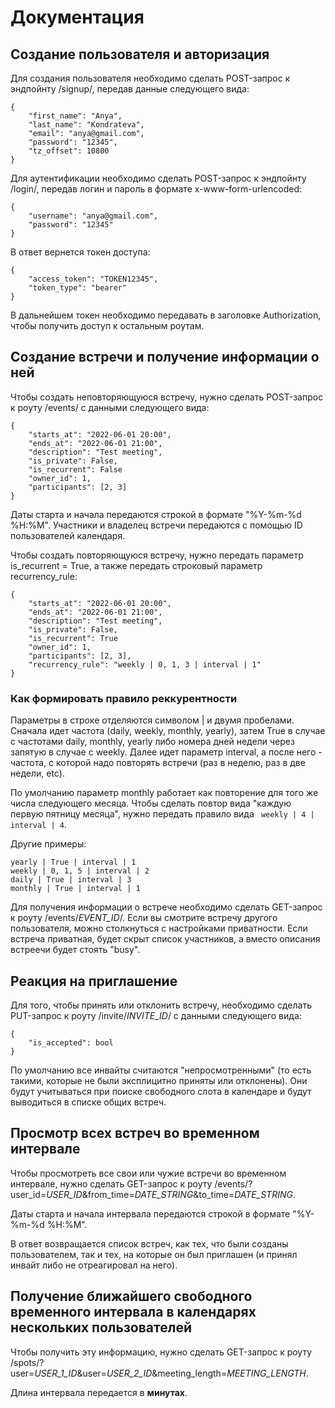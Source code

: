 # Документация

## Создание пользователя и авторизация

Для создания пользователя необходимо сделать POST-запрос к эндпойнту /signup/, передав данные следующего вида:

```
{
    "first_name": "Anya",
    "last_name": "Kondrateva",
    "email": "anya@gmail.com",
    "password": "12345",
    "tz_offset": 10800
}
```

Для аутентификации необходимо сделать POST-запрос к эндпойнту /login/, передав логин и пароль в формате x-www-form-urlencoded:

```
{
    "username": "anya@gmail.com",
    "password": "12345"
}
```

В ответ вернется токен доступа:

```
{
    "access_token": "TOKEN12345",
    "token_type": "bearer"
}
```

В дальнейшем токен необходимо передавать в заголовке Authorization, чтобы получить доступ к остальным роутам.

## Создание встречи и получение информации о ней

Чтобы создать неповторяющуюся встречу, нужно сделать POST-запрос к роуту /events/ с данными следующего вида:

```
{
    "starts_at": "2022-06-01 20:00",
    "ends_at": "2022-06-01 21:00",
    "description": "Test meeting",
    "is_private": False,
    "is_recurrent": False
    "owner_id": 1,
    "participants": [2, 3]
}
```

Даты старта и начала передаются строкой в формате "%Y-%m-%d %H:%M". Участники и владелец встречи передаются с помощью ID пользователей календаря.

Чтобы создать повторяющуюся встречу, нужно передать параметр is_recurrent = True, а также передать строковый параметр recurrency_rule:

```
{
    "starts_at": "2022-06-01 20:00",
    "ends_at": "2022-06-01 21:00",
    "description": "Test meeting",
    "is_private": False,
    "is_recurrent": True
    "owner_id": 1,
    "participants": [2, 3],
    "recurrency_rule": "weekly | 0, 1, 3 | interval | 1"
}
```

### Как формировать правило реккурентности

Параметры в строке отделяются символом | и двумя пробелами. Сначала идет частота (daily, weekly, monthly, yearly), затем True в случае с частотами daily, monthly, yearly либо номера дней недели через запятую в случае с weekly.
Далее идет параметр interval, а после него - частота, с которой надо повторять встречи (раз в неделю, раз в две недели, etc).

По умолчанию параметр monthly работает как повторение для того же числа следующего месяца. Чтобы сделать повтор вида "каждую первую пятницу месяца", нужно передать правило вида ``` weekly | 4 | interval | 4```.

Другие примеры:

```
yearly | True | interval | 1
weekly | 0, 1, 5 | interval | 2
daily | True | interval | 3
monthly | True | interval | 1
```

Для получения информации о встрече необходимо сделать GET-запрос к роуту /events/*EVENT_ID*/. Если вы смотрите встречу другого пользователя, можно столкнуться с настройками приватности. Если встреча приватная, будет скрыт список участников, а вместо описания встреечи будет стоять "busy".

## Реакция на приглашение

Для того, чтобы принять или отклонить встречу, необходимо сделать PUT-запрос к роуту /invite/*INVITE_ID*/ с данными следующего вида:

```
{
    "is_accepted": bool
}
```

По умолчанию все инвайты считаются "непросмотренными" (то есть такими, которые не были эксплицитно приняты или отклонены). Они будут учитываться при поиске свободного слота в календаре и будут выводиться в списке общих встреч.

## Просмотр всех встреч во временном интервале

Чтобы просмотреть все свои или чужие встречи во временном интервале, нужно сделать GET-запрос к роуту /events/?user_id=*USER_ID*&from_time=*DATE_STRING*&to_time=*DATE_STRING*.

Даты старта и начала интервала передаются строкой в формате "%Y-%m-%d %H:%M".

В ответ возвращается список встреч, как тех, что были созданы пользователем, так и тех, на которые он был приглашен (и принял инвайт либо не отреагировал на него).

## Получение ближайшего свободного временного интервала в календарях нескольких пользователей

Чтобы получить эту информацию, нужно сделать GET-запрос к роуту /spots/?user=*USER_1_ID*&user=*USER_2_ID*&meeting_length=*MEETING_LENGTH*.

Длина интервала передается в **минутах**.
